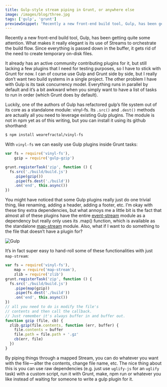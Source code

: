```yaml
---
title: Gulp-style stream piping in Grunt, or anywhere else
image: /images/blog/three.jpg
tags: ['gulp', 'grunt']
previewSnippet: "Recently a new front-end build tool, Gulp, has been getting quite some attention. What makes it really elegant is its use of Streams to orchestrate the build flow. Since everything is passed down in the buffer, it gets rid of the need to create temporary on-disk files."
---
```


Recently a new front-end build tool, Gulp, has been getting quite some attention. What makes it really elegant is its use of Streams to orchestrate the build flow. Since everything is passed down in the buffer, it gets rid of the need to create temporary on-disk files.

It already has an active community contributing plugins for it, but still lacking a few plugins that I need for testing purposes, so I have to stick with Grunt for now. I can of course use Gulp and Grunt side by side, but I really don’t want two build systems in a single project. The other problem I have with Gulp is its task concurrency model. Everything runs in parallel by default and it’s a bit awkward when you simply want to have a list of tasks to run in order (which Grunt does by default).

Luckily, one of the authors of Gulp has refactored gulp’s file system out of its core as a standalone module: vinyl-fs. Its `.src()` and `.dest()` methods are actually all you need to leverage existing Gulp plugins. The module is not in npm yet as of this writing, but you can install it using its github shorthand:

```bash
$ npm install wearefractal/vinyl-fs
```

With `vinyl-fs` we can easily use Gulp plugins inside Grunt tasks:

```js
var fs = require('vinyl-fs'),
    gzip = require('gulp-gzip')

grunt.registerTask('zip', function () {
  fs.src('./build/build.js')
    .pipe(gzip())
    .pipe(fs.dest('./build'))
    .on('end', this.async())
})
```

You might have noticed that some Gulp plugins really just do one trivial thing, like renaming, adding a header, adding a footer, etc. I’m okay with these tiny extra dependencies, but what annoys me a little bit is the fact that almost all of these plugins have the entire  [event-stream](https://github.com/dominictarr/event-stream)  module as a dependency but really only uses its .map() function, which is available as the standalone  [map-stream](https://github.com/dominictarr/map-stream)  module. Also, what if I want to do something to the file that doesn’t have a plugin for?

![Gulp](/images/blog/four.jpg "Gulp")

It’s in fact super easy to hand-roll some of these functionalities with just `map-stream`:

```js
var fs = require('vinyl-fs'),
    map = require('map-stream'),
    zlib = require('zlib')
grunt.registerTask('zip', function () {
  fs.src('./build/build.js')
    .pipe(map(gzip))
    .pipe(fs.dest('./build'))
    .on('end', this.async())
})
// all you need to do is modify the file's
// contents and then call the callback.
// Just remember it's always buffer in and buffer out.
function gzip (file, cb) {
  zlib.gzip(file.contents, function (err, buffer) {
    file.contents = buffer
    file.path = file.path + '.gz'
    cb(err, file)
  })
}
```

By piping things through a mapped Stream, you can do whatever you want with the file — alter the contents, change file name, etc. The nice thing about this is you can use raw dependencies (e.g. just use `uglify-js` for an `uglify` task) with a custom script, run it with Grunt, make, npm run or whatever you like instead of waiting for someone to write a gulp plugin for it.

